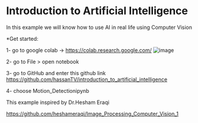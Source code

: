 # Introduction to Artificial Intelligence
In this example we will know how to use AI in real life using Computer Vision

*Get started:

1- go to google colab -> https://colab.research.google.com/
![image](https://user-images.githubusercontent.com/81514070/112820325-2bd3f900-908e-11eb-8ba0-1674ee50715c.png)


2- go to File > open notebook

3- go to GitHub and enter this github link https://github.com/hassanTV/introduction_to_artificial_intelligence

4- choose Motion_Detectionipynb



This example inspired by Dr.Hesham Eraqi

https://github.com/heshameraqi/Image_Processing_Computer_Vision_1
